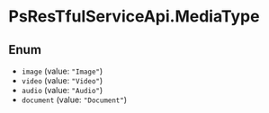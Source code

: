 # PsResTfulServiceApi.MediaType

## Enum

* `image` (value: `"Image"`)
* `video` (value: `"Video"`)
* `audio` (value: `"Audio"`)
* `document` (value: `"Document"`)
